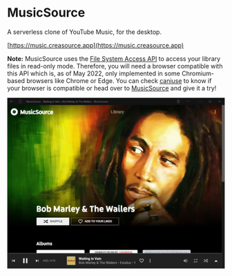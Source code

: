 # MusicSource

A serverless clone of YouTube Music, for the desktop.

[https://music.creasource.app](https://music.creasource.app)

**Note:** MusicSource uses the [File System Access API](https://wicg.github.io/file-system-access/) to access your library files in read-only mode. Therefore, you will need a browser compatible with this API which is, as of May 2022, only implemented in some Chromium-based browsers like Chrome or Edge. You can check [caniuse](https://caniuse.com/native-filesystem-api) to know if your browser is compatible or head over to [MusicSource](https://music.creasource.app) and give it a try!

![](src/assets/welcome/w2.webp)
